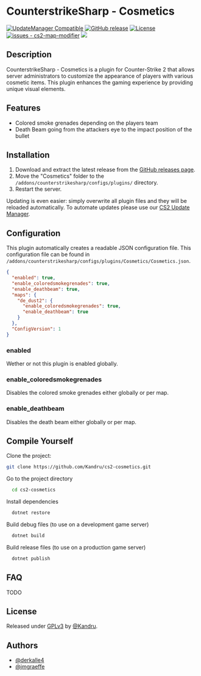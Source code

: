 # CounterstrikeSharp - Cosmetics

[![UpdateManager Compatible](https://img.shields.io/badge/CS2-UpdateManager-darkgreen)](https://github.com/Kandru/cs2-update-manager/)
[![GitHub release](https://img.shields.io/github/release/Kandru/cs2-cosmetics?include_prereleases=&sort=semver&color=blue)](https://github.com/Kandru/cs2-cosmetics/releases/)
[![License](https://img.shields.io/badge/License-GPLv3-blue)](#license)
[![issues - cs2-map-modifier](https://img.shields.io/github/issues/Kandru/cs2-cosmetics)](https://github.com/Kandru/cs2-cosmetics/issues)
[![](https://www.paypalobjects.com/en_US/i/btn/btn_donateCC_LG.gif)](https://www.paypal.com/donate/?hosted_button_id=C2AVYKGVP9TRG)

## Description

CounterstrikeSharp - Cosmetics is a plugin for Counter-Strike 2 that allows server administrators to customize the appearance of players with various cosmetic items. This plugin enhances the gaming experience by providing unique visual elements.

## Features

- Colored smoke grenades depending on the players team
- Death Beam going from the attackers eye to the impact position of the bullet


## Installation

1. Download and extract the latest release from the [GitHub releases page](https://github.com/Kandru/cs2-cosmetics/releases/).
2. Move the "Cosmetics" folder to the `/addons/counterstrikesharp/configs/plugins/` directory.
3. Restart the server.

Updating is even easier: simply overwrite all plugin files and they will be reloaded automatically. To automate updates please use our [CS2 Update Manager](https://github.com/Kandru/cs2-update-manager/).


## Configuration

This plugin automatically creates a readable JSON configuration file. This configuration file can be found in `/addons/counterstrikesharp/configs/plugins/Cosmetics/Cosmetics.json`.

```json
{
  "enabled": true,
  "enable_coloredsmokegrenades": true,
  "enable_deathbeam": true,
  "maps": {
    "de_dust2": {
      "enable_coloredsmokegrenades": true,
      "enable_deathbeam": true
    }
  },
  "ConfigVersion": 1
}
```

### enabled
Wether or not this plugin is enabled globally.

### enable_coloredsmokegrenades
Disables the colored smoke grenades either globally or per map.

### enable_deathbeam
Disables the death beam either globally or per map.

## Compile Yourself

Clone the project:

```bash
git clone https://github.com/Kandru/cs2-cosmetics.git
```

Go to the project directory

```bash
  cd cs2-cosmetics
```

Install dependencies

```bash
  dotnet restore
```

Build debug files (to use on a development game server)

```bash
  dotnet build
```

Build release files (to use on a production game server)

```bash
  dotnet publish
```

## FAQ

TODO

## License

Released under [GPLv3](/LICENSE) by [@Kandru](https://github.com/Kandru).

## Authors

- [@derkalle4](https://www.github.com/derkalle4)
- [@jmgraeffe](https://www.github.com/jmgraeffe)
